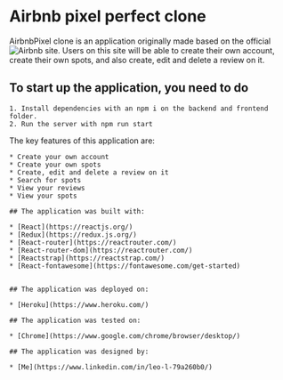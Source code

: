 # Airbnb pixel perfect clone

AirbnbPixel clone is an application originally made based on the official
![Airbnb](https://www.airbnb.com/) site.
Users on this site will be able to create their own account, create their own spots, and also create, edit and delete a review on it.

## To start up the application, you need to do

    1. Install dependencies with an npm i on the backend and frontend folder.
    2. Run the server with npm run start

The key features of this application are:

    * Create your own account
    * Create your own spots
    * Create, edit and delete a review on it
    * Search for spots
    * View your reviews
    * View your spots

    ## The application was built with:

    * [React](https://reactjs.org/)
    * [Redux](https://redux.js.org/)
    * [React-router](https://reactrouter.com/)
    * [React-router-dom](https://reactrouter.com/)
    * [Reactstrap](https://reactstrap.com/)
    * [React-fontawesome](https://fontawesome.com/get-started)


    ## The application was deployed on:

    * [Heroku](https://www.heroku.com/)

    ## The application was tested on:

    * [Chrome](https://www.google.com/chrome/browser/desktop/)

    ## The application was designed by:

    * [Me](https://www.linkedin.com/in/leo-l-79a260b0/)
